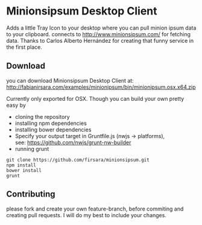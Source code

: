 # Minionsipsum Desktop Client

Adds a little Tray Icon to your desktop where you can pull minion ipsum data to your clipboard.
connects to http://www.minionsipsum.com/ for fetching data.
Thanks to Carlos Alberto Hernández for creating that funny service in the first place.

## Download

you can download Minionsipsum Desktop Client at: <a href="http://fabianirsara.com/examples/minionipsum/bin/minionipsum.osx.x64.zip">http://fabianirsara.com/examples/minionipsum/bin/minionipsum.osx.x64.zip</a>

Currently only exported for OSX.
Though you can build your own pretty easy by

 * cloning the repository
 * installing npm dependencies
 * installing bower dependencies
 * Specify your output target in Gruntfile.js (nwjs -> platforms), <br>see: <a href="https://github.com/nwjs/grunt-nw-builder">https://github.com/nwjs/grunt-nw-builder</a>
 * running grunt

```
git clone https://github.com/firsara/minionsipsum.git
npm install
bower install
grunt
````

## Contributing

please fork and create your own feature-branch, before commiting and creating pull requests. I will do my best to include your changes.
